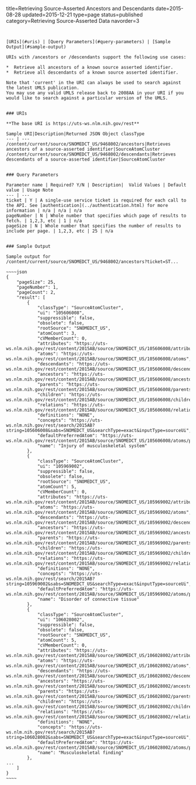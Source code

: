 title=Retrieving Source-Asserted Ancestors and Descendants
date=2015-08-28
updated=2015-12-21
type=page
status=published
category=Retrieving Source-Asserted Data
navorder=3
~~~~~~


[URIs](#uris) | [Query Parameters](#query-parameters) | [Sample Output](#sample-output)

URIs with /ancestors or /descendants support the following use cases:

*  Retrieve all ancestors of a known source asserted identifier.
*  Retrieve all descendants of a known source asserted identifier.

Note that 'current' in the URI can always be used to search against the latest UMLS publication.
You may use any valid UMLS release back to 2008AA in your URI if you would like to search against a particular version of the UMLS.


### URIs

**The base URI is https://uts-ws.nlm.nih.gov/rest**

Sample URI|Description|Returned JSON Object classType
--- | ---
/content/current/source/SNOMEDCT_US/9468002/ancestors|Retrieves ancestors of a source-asserted identifier|SourceAtomCluster
/content/current/source/SNOMEDCT_US/9468002/descendants|Retrieves descendants of a source-asserted identifier|SourceAtomCluster


### Query Parameters

Parameter name | Required? Y/N | Description|  Valid Values | Default value | Usage Note
--- | ---
ticket | Y | A single-use service ticket is required for each call to the API. See [authentication](../authentication.html) for more information | n/a | n/a | n/a
pageNumber | N | Whole number that specifies which page of results to fetch. | 1,2,3, etc | 1 | n/a
pageSize | N | Whole number that specifies the number of results to include per page. | 1,2,3, etc | 25 | n/a


### Sample Output

Sample output for /content/current/source/SNOMEDCT_US/9468002/ancestors?ticket=ST...

~~~~json
{
    "pageSize": 25,
    "pageNumber": 1,
    "pageCount": 2,
    "result": [
        {
            "classType": "SourceAtomCluster",
            "ui": "105606008",
            "suppressible": false,
            "obsolete": false,
            "rootSource": "SNOMEDCT_US",
            "atomCount": 3,
            "cVMemberCount": 0,
            "attributes": "https://uts-ws.nlm.nih.gov/rest/content/2015AB/source/SNOMEDCT_US/105606008/attributes",
            "atoms": "https://uts-ws.nlm.nih.gov/rest/content/2015AB/source/SNOMEDCT_US/105606008/atoms",
            "descendants": "https://uts-ws.nlm.nih.gov/rest/content/2015AB/source/SNOMEDCT_US/105606008/descendants",
            "ancestors": "https://uts-ws.nlm.nih.gov/rest/content/2015AB/source/SNOMEDCT_US/105606008/ancestors",
            "parents": "https://uts-ws.nlm.nih.gov/rest/content/2015AB/source/SNOMEDCT_US/105606008/parents",
            "children": "https://uts-ws.nlm.nih.gov/rest/content/2015AB/source/SNOMEDCT_US/105606008/children",
            "relations": "https://uts-ws.nlm.nih.gov/rest/content/2015AB/source/SNOMEDCT_US/105606008/relations",
            "definitions": "NONE",
            "concepts": "https://uts-ws.nlm.nih.gov/rest/search/2015AB?string=105606008&sabs=SNOMEDCT_US&searchType=exact&inputType=sourceUi",
            "defaultPreferredAtom": "https://uts-ws.nlm.nih.gov/rest/content/2015AB/source/SNOMEDCT_US/105606008/atoms/preferred",
            "name": "Injury of musculoskeletal system"
        },
        {
            "classType": "SourceAtomCluster",
            "ui": "105969002",
            "suppressible": false,
            "obsolete": false,
            "rootSource": "SNOMEDCT_US",
            "atomCount": 5,
            "cVMemberCount": 0,
            "attributes": "https://uts-ws.nlm.nih.gov/rest/content/2015AB/source/SNOMEDCT_US/105969002/attributes",
            "atoms": "https://uts-ws.nlm.nih.gov/rest/content/2015AB/source/SNOMEDCT_US/105969002/atoms",
            "descendants": "https://uts-ws.nlm.nih.gov/rest/content/2015AB/source/SNOMEDCT_US/105969002/descendants",
            "ancestors": "https://uts-ws.nlm.nih.gov/rest/content/2015AB/source/SNOMEDCT_US/105969002/ancestors",
            "parents": "https://uts-ws.nlm.nih.gov/rest/content/2015AB/source/SNOMEDCT_US/105969002/parents",
            "children": "https://uts-ws.nlm.nih.gov/rest/content/2015AB/source/SNOMEDCT_US/105969002/children",
            "relations": "https://uts-ws.nlm.nih.gov/rest/content/2015AB/source/SNOMEDCT_US/105969002/relations",
            "definitions": "NONE",
            "concepts": "https://uts-ws.nlm.nih.gov/rest/search/2015AB?string=105969002&sabs=SNOMEDCT_US&searchType=exact&inputType=sourceUi",
            "defaultPreferredAtom": "https://uts-ws.nlm.nih.gov/rest/content/2015AB/source/SNOMEDCT_US/105969002/atoms/preferred",
            "name": "Disorder of connective tissue"
        },
        {
            "classType": "SourceAtomCluster",
            "ui": "106028002",
            "suppressible": false,
            "obsolete": false,
            "rootSource": "SNOMEDCT_US",
            "atomCount": 5,
            "cVMemberCount": 0,
            "attributes": "https://uts-ws.nlm.nih.gov/rest/content/2015AB/source/SNOMEDCT_US/106028002/attributes",
            "atoms": "https://uts-ws.nlm.nih.gov/rest/content/2015AB/source/SNOMEDCT_US/106028002/atoms",
            "descendants": "https://uts-ws.nlm.nih.gov/rest/content/2015AB/source/SNOMEDCT_US/106028002/descendants",
            "ancestors": "https://uts-ws.nlm.nih.gov/rest/content/2015AB/source/SNOMEDCT_US/106028002/ancestors",
            "parents": "https://uts-ws.nlm.nih.gov/rest/content/2015AB/source/SNOMEDCT_US/106028002/parents",
            "children": "https://uts-ws.nlm.nih.gov/rest/content/2015AB/source/SNOMEDCT_US/106028002/children",
            "relations": "https://uts-ws.nlm.nih.gov/rest/content/2015AB/source/SNOMEDCT_US/106028002/relations",
            "definitions": "NONE",
            "concepts": "https://uts-ws.nlm.nih.gov/rest/search/2015AB?string=106028002&sabs=SNOMEDCT_US&searchType=exact&inputType=sourceUi",
            "defaultPreferredAtom": "https://uts-ws.nlm.nih.gov/rest/content/2015AB/source/SNOMEDCT_US/106028002/atoms/preferred",
            "name": "Musculoskeletal finding"
        },
...
    ]
}
~~~~


